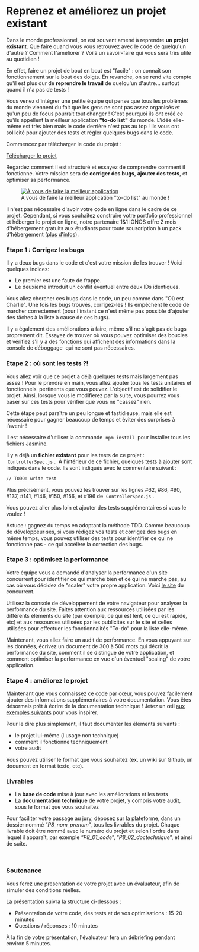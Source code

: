 # Reprenez et améliorez un projet existant

<div class="oc-richContent c111"><p>Dans le monde professionnel, on est souvent amené à reprendre <strong>un projet existant</strong>. Que faire&nbsp;quand vous vous retrouvez avec le code de quelqu'un d'autre ? Comment l'améliorer ? Voilà un savoir-faire qui vous sera très utile au quotidien !</p>
<p>En effet, faire un projet de bout en bout est "facile" : on connaît son fonctionnement sur le bout des doigts. En revanche, on se rend vite compte qu'il est plus dur de <strong>reprendre le travail</strong> de quelqu'un d'autre... surtout quand il n'a pas de tests !</p>
<p>Vous&nbsp;venez d'intégrer&nbsp;une petite équipe qui pense que tous les problèmes du monde viennent du fait que les gens ne&nbsp;sont pas assez organisés et qu'un peu de focus pourrait tout changer ! C'est pourquoi ils ont créé ce qu'ils appellent la meilleur application <strong>"to-do list"</strong> du monde. L'idée elle-même est très bien mais le code derrière n'est pas au top ! Ils vous ont sollicité pour ajouter des tests et régler quelques bugs dans le code.</p>
<p>Commencez par&nbsp;télécharger le code du projet :</p>
<p><a title="Télécharger le projet" href="https://s3-eu-west-1.amazonaws.com/static.oc-static.com/prod/courses/files/project-8-frontend/todo-list-project.zip">Télécharger le projet</a></p>
<p>Regardez comment il est structuré et essayez de comprendre comment il fonctionne. Votre mission sera de <strong>corriger des bugs</strong>, <strong>ajouter des tests</strong>, et optimiser sa performance.</p>
<figure><a href="https://user.oc-static.com/upload/2017/10/19/15083988221397_Screen%20Shot%202017-10-17%20at%2010.52.21%20AM.png" class="oc-imageLink"><img src="https://user.oc-static.com/upload/2017/10/19/15083988221397_Screen%20Shot%202017-10-17%20at%2010.52.21%20AM.png" alt="À vous de faire la meilleur application "></a>
<figcaption>À vous de faire la meilleur application "to-do list" au monde !</figcaption>
</figure>
<aside data-claire-semantic="information">
<p>Il n'est pas nécessaire d'avoir votre code en ligne dans le cadre de ce projet. Cependant, si vous souhaitez construire votre portfolio professionnel et héberger le projet en ligne, notre partenaire 1&amp;1 IONOS offre 2 mois d'hébergement gratuits aux étudiants pour toute souscription à un pack d'hébergement <a href="https://www.ionos.fr/hebergement/hebergement-web?ac=OM.FR.FRo73K404518T7073a&amp;couponCode=AGNBMACB">(plus d'infos)</a>.</p>
</aside>
<h3>Etape 1 : Corrigez les bugs</h3>
<p>Il y a deux bugs dans le code et c'est votre mission de les trouver ! Voici quelques indices:</p>
<ul>
<li>Le premier est une faute de frappe.</li>
<li>Le deuxième introduit un conflit éventuel entre deux IDs identiques.</li>
</ul>
<p>Vous allez chercher ces bugs dans le code, un peu comme dans "Où est Charlie". Une fois les bugs trouvés, corrigez-les ! Ils empêchent le code de marcher correctement (pour l'instant ce n'est même pas possible d'ajouter des tâches à la liste à cause de ces bugs).</p>
<p>Il y a également des améliorations à faire, même s'il ne s'agit pas de bugs proprement dit. Essayez de trouver où vous pouvez optimiser des boucles et vérifiez s'il y a des fonctions qui affichent des informations dans la console de déboggage&nbsp; qui ne sont pas nécessaires.</p>
<h3>Etape 2 : où sont les tests ?!</h3>
<p>Vous allez voir que ce projet a déjà quelques tests mais largement pas assez ! Pour le prendre en main, vous allez ajouter tous les tests unitaires et fonctionnels &nbsp;pertinents que vous pouvez. L'objectif est de solidifier le projet. Ainsi, lorsque vous le modifierez par la suite, vous pourrez vous baser sur ces tests pour vérifier que vous ne "cassez" rien.</p>
<p>Cette étape peut paraître un peu longue et fastidieuse, mais elle est nécessaire pour gagner beaucoup de temps et éviter des surprises à l'avenir !</p>
<aside data-claire-semantic="warning">
<p>Il est nécessaire d'utiliser la commande &nbsp;<code data-claire-semantic="text">npm install</code>&nbsp; pour installer tous les fichiers Jasmine.</p>
</aside>
<p>Il y a déjà un<strong> fichier existant</strong> pour les tests de ce projet : &nbsp;<code data-claire-semantic="text">ControllerSpec.js</code>&nbsp;.&nbsp; À l'intérieur de ce fichier, quelques tests à ajouter sont indiqués dans le code. Ils sont indiqués avec le commentaire suivant :</p>
<pre><code data-claire-semantic="text"><div class="ace-monokai"><div class="ace_static_highlight ace_show_gutter" style="counter-reset:ace_line 0"><div class="ace_line"><span class="ace_gutter ace_gutter-cell" unselectable="on"></span>// TODO: write test
</div></div></div></code></pre>
<p>Plus précisément, vous pouvez les trouver sur les lignes #62, #86, #90, #137, #141, #146, #150, #156, et #196 de &nbsp;<code data-claire-semantic="text">ControllerSpec.js</code>&nbsp;.</p>
<p>Vous pouvez aller plus loin et ajouter des tests supplémentaires si vous le voulez !</p>
<aside data-claire-semantic="information">
<p>Astuce : gagnez du temps en adoptant la méthode TDD. Comme beaucoup de développeur·ses, si vous rédigez vos tests et corrigez des bugs en même temps, vous pouvez utiliser des tests pour identifier ce qui ne fonctionne pas - ce qui accélère la correction des bugs.</p>
</aside>
<h3>Etape 3 : optimisez la performance</h3>
<p>Votre équipe vous&nbsp;a demandé d'analyser la performance d'un site concurrent pour identifier ce qui marche bien et ce qui ne marche pas, au cas où vous décidez de "scaler" votre propre application. Voici <a title="le site" href="http://todolistme.net/">le site</a> du concurrent.</p>
<p>Utilisez la console de développement de votre navigateur pour analyser la performance du site. Faites attention aux ressources utilisées par les différents éléments du site (par exemple, ce qui est lent, ce qui est rapide, etc) et aux ressources utilisées par les publicités sur le site et celles utilisées pour effectuer les fonctionnalités "To-do" pour la liste elle-même.</p>
<p>Maintenant, vous allez faire un audit de performance. En vous appuyant sur les données, écrivez un document de 300 à 500 mots qui décrit la performance du site, comment il se distingue de votre application, et comment optimiser la performance en vue d'un éventuel "scaling" de votre application.</p>
<h3>Etape 4 : améliorez le projet</h3>
<p>Maintenant que vous connaissez ce code par cœur, vous pouvez facilement ajouter des informations supplémentaires à votre documentation. Vous êtes désormais prêt à écrire de la documentation technique ! Jetez un œil <a title="aux exemples suivants" href="https://www.atlassian.com/blog/add-ons/5-real-life-examples-beautiful-technical-documentation">aux exemples suivants</a> pour vous inspirer.</p>
<p>Pour le dire plus simplement, il faut documenter les éléments suivants :</p>
<ul>
<li>le projet lui-même (l'usage non technique)</li>
<li>comment il fonctionne techniquement</li>
<li>votre audit</li>
</ul>
<p>Vous pouvez utiliser le format que vous souhaitez (ex. un wiki sur Github, un document en format texte, etc).</p>
<h3>Livrables</h3>
<ul>
<li>La <strong>base de code</strong> mise à jour avec les améliorations et les tests</li>
<li>La <strong>documentation technique</strong> de votre projet, y compris votre audit, sous le format que vous souhaitez</li>
</ul>
<aside data-claire-semantic="information">
<p>Pour faciliter votre passage au jury, déposez sur la plateforme, dans un dossier nommé “<em>P8_nom_prenom</em>”, tous les livrables du projet. Chaque livrable doit être nommé avec le numéro du projet et selon l'ordre dans lequel il apparaît, par exemple “<em>P8_01_code</em>”, “<em>P8_02_doctechnique</em>”, et ainsi de suite.</p>
</aside>
<p>&nbsp;</p>
<h3>Soutenance</h3>
<p>Vous ferez une presentation de votre projet avec un évaluateur, afin de simuler des conditions réelles.</p>
<p>La présentation suivra la structure ci-dessous :</p>
<ul>
<li>Présentation de votre code, des tests et de vos optimisations : 15-20 minutes</li>
<li>Questions / réponses : 10 minutes</li>
</ul>
<p>À la fin de votre présentation, l'évaluateur fera un débriefing pendant environ 5 minutes.</p></div>


